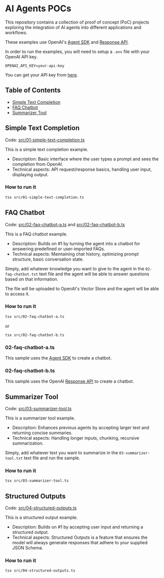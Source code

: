 # AI Agents POCs

This repository contains a collection of proof of concept (PoC) projects exploring the integration of AI agents into different applications and workflows.

These examples use OpenAI's [Agent SDK](https://openai.github.io/openai-agents-js/guides/agents/) and [Response API](https://platform.openai.com/docs/api-reference/responses).

In order to run the examples, you will need to setup a `.env` file with your OpenAI API key.

```
OPENAI_API_KEY=your-api-key
```

You can get your API key from [here](https://platform.openai.com/account/api-keys).

## Table of Contents

- [Simple Text Completion](#simple-text-completion)
- [FAQ Chatbot](#faq-chatbot)
- [Summarizer Tool](#summarizer-tool)

## Simple Text Completion

Code: [src/01-simple-text-completion.ts](./src/01-simple-text-completion.ts)

This is a simple text completion example.

- Description: Basic interface where the user types a prompt and sees the completion from OpenAI.
- Technical aspects: API request/response basics, handling user input, displaying output.

### How to run it

```bash
tsx src/01-simple-text-completion.ts
```

## FAQ Chatbot

Code: [src/02-faq-chatbot-a.ts](./src/02-faq-chatbot-a.ts) and [src/02-faq-chatbot-b.ts](./src/02-faq-chatbot-b.ts)

This is a FAQ chatbot example.

- Description: Builds on #1 by turning the agent into a chatbot for answering predefined or user-imported FAQs.
- Technical aspects: Maintaining chat history, optimizing prompt structure, basic conversation state.

Simply, add whatever knowledge you want to give to the agent in the `02-faq-chatbot.txt` text file and the agent will be able to answer questions based on that information.

The file will be uploaded to OpenAI's Vector Store and the agent will be able to access it.

### How to run it

```bash
tsx src/02-faq-chatbot-a.ts
```

or

```
tsx src/02-faq-chatbot-b.ts
```

### 02-faq-chatbot-a.ts

This sample uses the [Agent SDK](https://openai.github.io/openai-agents-js/guides/agents/) to create a chatbot.

### 02-faq-chatbot-b.ts

This sample uses the OpenAI [Response API](https://platform.openai.com/docs/api-reference/responses) to create a chatbot.

## Summarizer Tool

Code: [src/03-summarizer-tool.ts](./src/03-summarizer-tool.ts)

This is a summarizer tool example.

- Description: Enhances previous agents by accepting larger text and returning concise summaries.
- Technical aspects: Handling longer inputs, chunking, recursive summarization.

Simply, add whatever text you want to summarize in the `03-summarizer-tool.txt` text file and run the sample.  

### How to run it

```bash
tsx src/03-summarizer-tool.ts
```

## Structured Outputs

Code: [src/04-structured-outputs.ts](./src/04-structured-outputs.ts)

This is a structured output example.

- Description: Builds on #1 by accepting user input and returning a structured output.
- Technical aspects: Structured Outputs is a feature that ensures the model will always generate responses that adhere to your supplied JSON Schema.

### How to run it

```bash
tsx src/04-structured-outputs.ts
```

